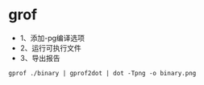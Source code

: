 # grof

- 1、添加-pg编译选项
- 2、运行可执行文件
- 3、导出报告
```
gprof ./binary | gprof2dot | dot -Tpng -o binary.png
```

